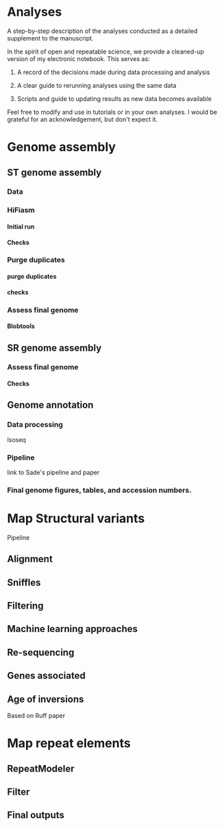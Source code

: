 # Analyses

A step-by-step description of the analyses conducted as a detailed supplement to the manuscript. 

In the spirit of open and repeatable science, we provide a cleaned-up version of my electronic notebook. This serves as: 

1) A record of the decisions made during data processing and analysis

2) A clear guide to rerunning analyses using the same data

3) Scripts and guide to updating results as new data becomes available

Feel free to modify and use in tutorials or in your own analyses. I would be grateful for an acknowledgement, but don't expect it. 


# Genome assembly

## ST genome assembly

### Data


### HiFiasm

#### Initial run


#### Checks

### Purge duplicates


#### purge duplicates


#### checks


### Assess final genome


#### Blobtools


## SR genome assembly


### Assess final genome

#### Checks






## Genome annotation

### Data processing

Isoseq

### Pipeline

link to Sade's pipeline and paper


### Final genome figures, tables, and accession numbers. 



# Map Structural variants

Pipeline

## Alignment


## Sniffles


## Filtering


## Machine learning approaches


## Re-sequencing


## Genes associated


## Age of inversions


Based on Ruff paper


# Map repeat elements

## RepeatModeler


## Filter


## Final outputs







